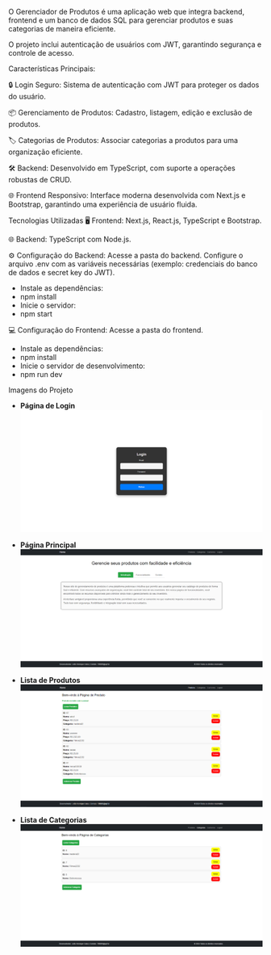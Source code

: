O Gerenciador de Produtos é uma aplicação web que integra backend, frontend e um banco de dados SQL para gerenciar produtos e suas categorias de maneira eficiente.

O projeto inclui autenticação de usuários com JWT, garantindo segurança e controle de acesso.

Características Principais:

🔒 Login Seguro: Sistema de autenticação com JWT para proteger os dados do usuário.

📦 Gerenciamento de Produtos: Cadastro, listagem, edição e exclusão de produtos.

🏷️ Categorias de Produtos: Associar categorias a produtos para uma organização eficiente.

🛠️ Backend: Desenvolvido em TypeScript, com suporte a operações robustas de CRUD.

🌐 Frontend Responsivo: Interface moderna desenvolvida com Next.js e Bootstrap, garantindo uma experiência de usuário fluida.

Tecnologias Utilizadas
🖥️ Frontend: Next.js, React.js, TypeScript e Bootstrap.

🌐 Backend: TypeScript com Node.js.

⚙️ Configuração do Backend:
Acesse a pasta do backend.
Configure o arquivo .env com as variáveis necessárias (exemplo: credenciais do banco de dados e secret key do JWT).
- Instale as dependências:
- npm install
- Inicie o servidor:
- npm start
  
💻 Configuração do Frontend:
Acesse a pasta do frontend.
- Instale as dependências:
- npm install
- Inicie o servidor de desenvolvimento:
- npm run dev

Imagens do Projeto
- **Página de Login**  
  ![Página de Login](screenshots/Login.png)

- **Página Principal**  
  ![Lista de Produtos](screenshots/Home.png)
  
- **Lista de Produtos**  
  ![Lista de Produtos](screenshots/Produtos.png)

- **Lista de Categorias**  
  ![Lista de Produtos](screenshots/Categorias.png)

